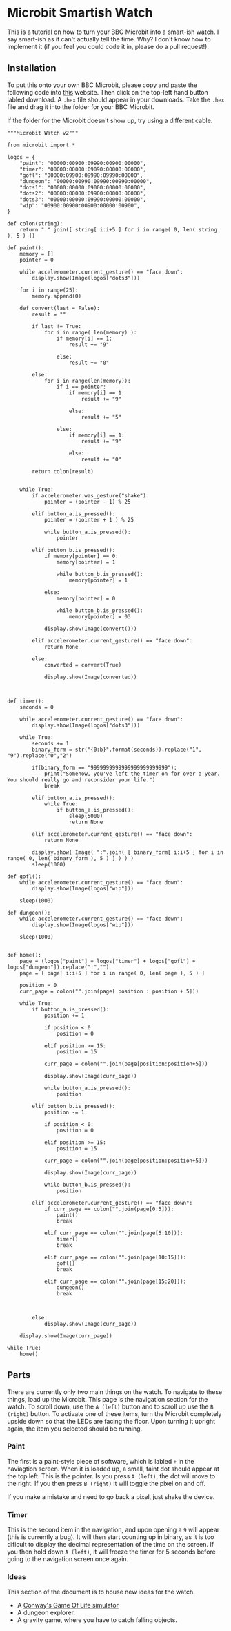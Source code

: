 # Microbit Smartish Watch
This is a tutorial on how to turn your BBC Microbit into a smart-ish watch. I say smart-ish as it can't actually tell the time. Why? I don't know how to implement it (if you feel you could code it in, please do a pull request!).

## Installation
To put this onto your own BBC Microbit, please copy and paste the following code into [this](http://python.microbit.org/editor.html) website. Then click on the top-left hand button labled download. A `.hex` file should appear in your downloads. Take the `.hex` file and drag it into the folder for your BBC Microbit.

If the folder for the Microbit doesn't show up, try using a different cable.

```
"""Microbit Watch v2"""

from microbit import *

logos = {
    "paint": "00000:00900:09990:00900:00000",
    "timer": "00000:00000:09090:00000:00000",
    "gofl": "00000:09900:09990:09990:00000",
    "dungeon": "00000:00990:09990:00990:00000",
    "dots1": "00000:00000:09000:00000:00000",
    "dots2": "00000:00000:09900:00000:00000",
    "dots3": "00000:00000:09990:00000:00000",
    "wip": "00900:00900:00900:00000:00900",
}

def colon(string):
    return ":".join([ string[ i:i+5 ] for i in range( 0, len( string ), 5 ) ])

def paint():
    memory = []
    pointer = 0

    while accelerometer.current_gesture() == "face down":
        display.show(Image(logos["dots3"]))

    for i in range(25):
        memory.append(0)

    def convert(last = False):
        result = ""

        if last != True:
            for i in range( len(memory) ):
                if memory[i] == 1:
                    result += "9"

                else:
                    result += "0"

        else:
            for i in range(len(memory)):
                if i == pointer:
                    if memory[i] == 1:
                        result += "9"

                    else:
                        result += "5"

                else:
                    if memory[i] == 1:
                        result += "9"

                    else:
                        result += "0"

        return colon(result)


    while True:
        if accelerometer.was_gesture("shake"):
            pointer = (pointer - 1) % 25

        elif button_a.is_pressed():
            pointer = (pointer + 1 ) % 25

            while button_a.is_pressed():
                pointer

        elif button_b.is_pressed():
            if memory[pointer] == 0:
                memory[pointer] = 1

                while button_b.is_pressed():
                    memory[pointer] = 1

            else:
                memory[pointer] = 0

                while button_b.is_pressed():
                    memory[pointer] = 03

            display.show(Image(convert()))

        elif accelerometer.current_gesture() == "face down":
            return None

        else:
            converted = convert(True)

            display.show(Image(converted))



def timer():
    seconds = 0

    while accelerometer.current_gesture() == "face down":
        display.show(Image(logos["dots3"]))

    while True:
        seconds += 1
        binary_form = str("{0:b}".format(seconds)).replace("1", "9").replace("0","2")

        if(binary_form == "9999999999999999999999999"):
            print("Somehow, you've left the timer on for over a year. You should really go and reconsider your life.")
            break

        elif button_a.is_pressed():
            while True:
                if button_a.is_pressed():
                    sleep(5000)
                    return None

        elif accelerometer.current_gesture() == "face down":
            return None

        display.show( Image( ":".join( [ binary_form[ i:i+5 ] for i in range( 0, len( binary_form ), 5 ) ] ) ) )
        sleep(1000)

def gofl():
    while accelerometer.current_gesture() == "face down":
        display.show(Image(logos["wip"]))

    sleep(1000)

def dungeon():
    while accelerometer.current_gesture() == "face down":
        display.show(Image(logos["wip"]))

    sleep(1000)


def home():
    page = (logos["paint"] + logos["timer"] + logos["gofl"] + logos["dungeon"]).replace(":","")
    page = [ page[ i:i+5 ] for i in range( 0, len( page ), 5 ) ]

    position = 0
    curr_page = colon("".join(page[ position : position + 5]))

    while True:
        if button_a.is_pressed():
            position += 1

            if position < 0:
                position = 0

            elif position >= 15:
                position = 15

            curr_page = colon("".join(page[position:position+5]))

            display.show(Image(curr_page))

            while button_a.is_pressed():
                position

        elif button_b.is_pressed():
            position -= 1

            if position < 0:
                position = 0

            elif position >= 15:
                position = 15

            curr_page = colon("".join(page[position:position+5]))

            display.show(Image(curr_page))

            while button_b.is_pressed():
                position

        elif accelerometer.current_gesture() == "face down":
            if curr_page == colon("".join(page[0:5])):
                paint()
                break

            elif curr_page == colon("".join(page[5:10])):
                timer()
                break

            elif curr_page == colon("".join(page[10:15])):
                gofl()
                break

            elif curr_page == colon("".join(page[15:20])):
                dungeon()
                break



        else:
            display.show(Image(curr_page))

    display.show(Image(curr_page))

while True:
    home()

```

## Parts
There are currently only two main things on the watch. To navigate to these things, load up the Microbit. This page is the navigation section for the watch. To scroll down, use the `A (left)` button and to scroll up use the `B (right)` button. To activate one of these items, turn the Microbit completely upside down so that the LEDs are facing the floor. Upon turning it upright again, the item you selected should be running. 

### Paint
The first is a paint-style piece of software, which is labled `+` in the naviagtion screen. When it is loaded up, a small, faint dot should appear at the top left. This is the pointer. Is you press `A (left)`, the dot will move to the right. If you then press `B (right)` it will toggle the pixel on and off.

If you make a mistake and need to go back a pixel, just shake the device.

### Timer
This is the second item in the navigation, and upon opening a `9` will appear (this is currently a bug). It will then start counting up in binary, as it is too dificult to display the decimal representation of the time on the screen. If you then hold down `A (left)`, it will freeze the timer for 5 seconds before going to the navigation screen once again.

### Ideas
This section of the document is to house new ideas for the watch.

- A [Conway's Game Of Life simulator](https://en.m.wikipedia.org/wiki/Conway%27s_Game_of_Life)
- A dungeon explorer.
- A gravity game, where you have to catch falling objects.
